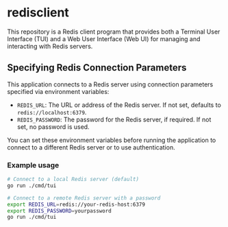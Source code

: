 # redisclient

This repository is a Redis client program that provides both a Terminal User Interface (TUI) and a Web User Interface (Web UI) for managing and interacting with Redis servers.

## Specifying Redis Connection Parameters

This application connects to a Redis server using connection parameters specified via environment variables:

- `REDIS_URL`: The URL or address of the Redis server. If not set, defaults to `redis://localhost:6379`.
- `REDIS_PASSWORD`: The password for the Redis server, if required. If not set, no password is used.

You can set these environment variables before running the application to connect to a different Redis server or to use authentication.

### Example usage

```sh
# Connect to a local Redis server (default)
go run ./cmd/tui

# Connect to a remote Redis server with a password
export REDIS_URL=redis://your-redis-host:6379
export REDIS_PASSWORD=yourpassword
go run ./cmd/tui
```
